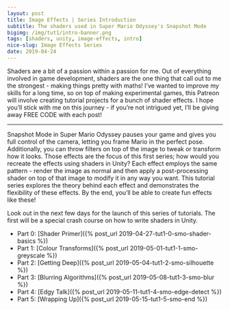 ```yaml
---
layout: post
title: Image Effects | Series Introduction
subtitle: The shaders used in Super Mario Odyssey's Snapshot Mode
bigimg: /img/tut1/intro-banner.png
tags: [shaders, unity, image-effects, intro]
nice-slug: Image Effects Series
date: 2019-04-24
---
```


Shaders are a bit of a passion within a passion for me. Out of everything involved in game development, shaders are the one thing that call out to me the strongest - making things pretty with maths! I’ve wanted to improve my skills for a long time, so on top of making experimental games, this Patreon will involve creating tutorial projects for a bunch of shader effects. I hope you’ll stick with me on this journey - if you’re not intrigued yet, I’ll be giving away FREE CODE with each post!

<hr/>

Snapshot Mode in Super Mario Odyssey pauses your game and gives you full control of the camera, letting you frame Mario in the perfect pose. Additionally, you can throw filters on top of the image to tweak or transform how it looks. Those effects are the focus of this first series; how would you recreate the effects using shaders in Unity? Each effect employs the same pattern - render the image as normal and then apply a post-processing shader on top of that image to modify it in any way you want. This tutorial series explores the theory behind each effect and demonstrates the flexibility of these effects. By the end, you’ll be able to create fun effects like these!

Look out in the next few days for the launch of this series of tutorials. The first will be a special crash course on how to write shaders in Unity.

- Part 0: [Shader Primer]({% post_url 2019-04-27-tut1-0-smo-shader-basics %})
- Part 1: [Colour Transforms]({% post_url 2019-05-01-tut1-1-smo-greyscale %})
- Part 2: [Getting Deep]({% post_url 2019-05-04-tut1-2-smo-silhouette %})
- Part 3: [Blurring Algorithms]({% post_url 2019-05-08-tut1-3-smo-blur %})
- Part 4: [Edgy Talk]({% post_url 2019-05-11-tut1-4-smo-edge-detect %})
- Part 5: [Wrapping Up]({% post_url 2019-05-15-tut1-5-smo-end %})
